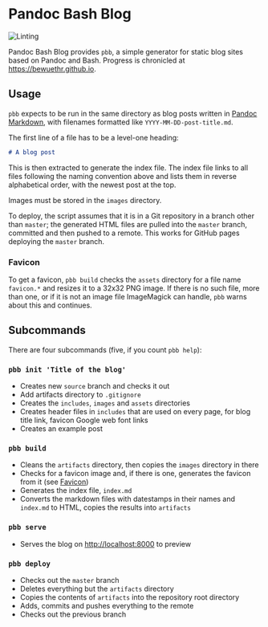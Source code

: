# Pandoc Bash Blog

![Linting](https://github.com/bewuethr/pandoc-bash-blog/workflows/Linting/badge.svg)

Pandoc Bash Blog provides `pbb`, a simple generator for static blog sites based
on Pandoc and Bash. Progress is chronicled at <https://bewuethr.github.io>.

## Usage

`pbb` expects to be run in the same directory as blog posts written in [Pandoc
Markdown][pandocmd], with filenames formatted like `YYYY-MM-DD-post-title.md`.

[pandocmd]: https://pandoc.org/MANUAL.html#pandocs-markdown

The first line of a file has to be a level-one heading:

```markdown
# A blog post
```

This is then extracted to generate the index file. The index file links to all
files following the naming convention above and lists them in reverse
alphabetical order, with the newest post at the top.

Images must be stored in the `images` directory.

To deploy, the script assumes that it is in a Git repository in a branch other
than `master`; the generated HTML files are pulled into the `master` branch,
committed and then pushed to a remote. This works for GitHub pages deploying
the `master` branch.

### Favicon

To get a favicon, `pbb build` checks the `assets` directory for a file name
`favicon.*` and resizes it to a 32x32 PNG image. If there is no such file, more
than one, or if it is not an image file ImageMagick can handle, `pbb` warns
about this and continues.

## Subcommands

There are four subcommands (five, if you count `pbb help`):

### `pbb init 'Title of the blog'`

- Creates new `source` branch and checks it out
- Add artifacts directory to `.gitignore`
- Creates the `includes`, `images` and `assets` directories
- Creates header files in `includes` that are used on every page, for blog
  title link, favicon Google web font links
- Creates an example post

### `pbb build`

- Cleans the `artifacts` directory, then copies the `images` directory in there
- Checks for a favicon image and, if there is one, generates the favicon from
  it (see [Favicon](#favicon))
- Generates the index file, `index.md`
- Converts the markdown files with datestamps in their names and `index.md` to
  HTML, copies the results into `artifacts`

### `pbb serve`

- Serves the blog on <http://localhost:8000> to preview

### `pbb deploy`

- Checks out the `master` branch
- Deletes everything but the `artifacts` directory
- Copies the contents of `artifacts` into the repository root directory
- Adds, commits and pushes everything to the remote
- Checks out the previous branch
